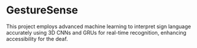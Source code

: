 # GestureSense
This project employs advanced machine learning to interpret sign language accurately using 3D CNNs and GRUs for real-time recognition, enhancing accessibility for the deaf.

